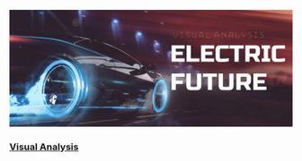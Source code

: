 ![](Data/Untitled.png)
### [Visual Analysis](https://public.tableau.com/app/profile/sujay.bahumik/viz/ElectricFuture/explore#1)
